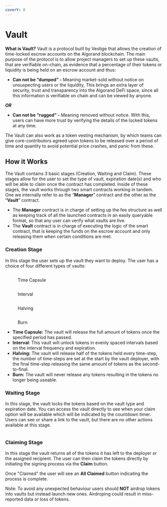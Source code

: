 ```yaml
---
coverY: 0
---
```


# Vault

**What is Vault?** Vault is a protocol built by Vestige that allows the creation of time-locked escrow accounts on the Algorand blockchain. The main purpose of the protocol is to allow project managers to set up these vaults, that are verifiable on-chain, as evidence that a percentage of their tokens or liquidity is being held on an escrow account and thus:&#x20;

- **Can not be “dumped” -** Meaning market-sold without notice on unsuspecting users or the liquidity, This brings an extra layer of security, trust and transparency into the Algorand DeFi space, since all this information is verifiable on chain and can be viewed by anyone.

_**OR**_&#x20;

- **Can not be “rugged” -** Meaning removed without notice. With this, users can have more trust by verifying the details of the locked tokens at any time.

The Vault can also work as a token vesting mechanism, by which teams can give core-contributors agreed upon tokens to be released over a period of time and quantity to avoid potential price crashes, and panic from these.

## **How it Works**&#x20;

The Vault contains 3 basic stages (Creation, Waiting and Claim). These stages allow for the user to set the type of vault, expiration date(s) and who will be able to claim once the contract has completed. Inside of these stages, the vault works through two smart contracts working in tandem. One we internally refer to as the “**Manager**” contract and the other as the “**Vault**” contract.&#x20;

- The **Manager** contract is in charge of setting up the fee structure as well as keeping track of all the launched contracts in an easily queryable format, so that any user can verify what vaults are live.
- The **Vault** contract is in charge of executing the logic of the smart contract, that is keeping the funds on the escrow account and only releasing them when certain conditions are met.&#x20;

### **Creation Stage**

In this stage the user sets up the vault they want to deploy. The user has a choice of four different types of vaults:&#x20;

<div>

<figure><img src="../.gitbook/assets/1.png" alt="" /><figcaption><p>Time Capsule</p></figcaption></figure>

<figure><img src="../.gitbook/assets/2.png" alt=""/><figcaption><p>Interval</p></figcaption></figure>

<figure><img src="../.gitbook/assets/3.png" alt=""/><figcaption><p>Halving</p></figcaption></figure>

<figure><img src="../.gitbook/assets/4.png" alt=""/><figcaption><p>Burn</p></figcaption></figure>

</div>

- **Time Capsule:** The vault will release the full amount of tokens once the specified period has passed.&#x20;
- **Interval**: This vault will unlock tokens in evenly spaced intervals based on the interval frequency and expiration.
- **Halving:** The vault will release half of the tokens held every time-step, the number of time-steps are set at the start by the vault deployer, with the final time-step releasing the same amount of tokens as the second-to-final.
- **Burn:** The vault will never release any tokens resulting in the tokens no longer being useable.

### Waiting Stage

In this stage, the vault locks the tokens based on the vault type and expiration date. You can access the vault directly to see when your claim option will be available which will be indicated by the countdown timer. Users can see or share a link to the vault, but there are no other actions available at this stage.

<figure><img src="../.gitbook/assets/Waiting.png" alt=""/><figcaption></figcaption></figure>

### Claiming Stage

&#x20;In this stage the vault returns all of the tokens it has left to the deployer or the assigned recipient. The user can then claim the tokens directly by initiating the signing process via the **Claim** button. &#x20;

Once "Claimed" the user will see an **All Claimed** button indicating the process is complete.

Note: To avoid any unexpected behaviour users should **NOT** airdrop tokens into vaults but instead launch new ones. Airdroping could result in miss-reported data or loss of tokens.

<figure><img src="../.gitbook/assets/Claimable (2).png" alt=""/><figcaption></figcaption></figure>

<figure><img src="../.gitbook/assets/Claimed.png" alt=""/><figcaption></figcaption></figure>
